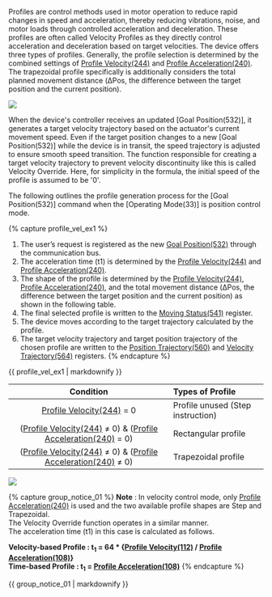 Profiles are control methods used in motor operation to reduce rapid changes in speed and acceleration, thereby reducing vibrations, noise, and motor loads through controlled acceleration and deceleration. 
These profiles are often called Velocity Profiles as they directly control acceleration and deceleration based on target velocities.
The device offers three types of profiles. Generally, the profile selection is determined by the combined settings of [Profile Velocity(244)] and [Profile Acceleration(240)]. The trapezoidal profile specifically is additionally considers the total planned movement distance (ΔPos, the difference between the target position and the current position). 

![](/assets/images/dxl/y//profile_1.PNG)

When the device's controller receives an updated [Goal Position(532)], it generates a target velocity trajectory based on the actuator's current movement speed. 
Even if the target position changes to a new [Goal Position(532)] while the device is in transit, the speed trajectory is adjusted to ensure smooth speed transition. 
The function responsible for creating a target velocity trajectory to prevent velocity discontinuity like this is called Velocity Override. Here, for simplicity in the formula, the initial speed of the profile is assumed to be '0'.

The following outlines the profile generation process for the [Goal Position(532)] command when the [Operating Mode(33)] is position control mode.

{% capture profile_vel_ex1 %}
1. The user’s request is registered as the new [Goal Position(532)](#goal-position532) through the communication bus.
2. The acceleration time (t1) is determined by the [Profile Velocity(244)](#profile-acceleration240-profile-velocity244) and [Profile Acceleration(240)](#profile-acceleration240-profile-velocity244).
3. The shape of the profile is determined by the [Profile Velocity(244)](#profile-acceleration240-profile-velocity244), [Profile Acceleration(240)](#profile-acceleration240-profile-velocity244), and the total movement distance (ΔPos, the difference between the target position and the current position) as shown in the following table.
4. The final selected profile is written to the [Moving Status(541)](#moving-status541) register.
5. The device moves according to the target trajectory calculated by the profile.
6. The target velocity trajectory and target position trajectory of the chosen profile are written to the [Position Trajectory(560)](#position-trajectory560) and [Velocity Trajectory(564)](#velocity-trajectory564) registers.
{% endcapture %}

<div class="notice--success">{{ profile_vel_ex1 | markdownify }}</div>

| Condition                                                          | Types of Profile                  |
|:------------------------------------------------------------------:|:----------------------------------|
| [Profile Velocity(244)] = 0                                        | Profile unused (Step instruction) |
| ([Profile Velocity(244)] ≠ 0) & ([Profile Acceleration(240)] = 0)  | Rectangular profile               |
| ([Profile Velocity(244)] ≠ 0) & ([Profile Acceleration(240)] ≠ 0)  | Trapezoidal profile               |

![](/assets/images/dxl/y//profile_2.PNG)

{% capture group_notice_01 %}
**Note** : In velocity control mode, only [Profile Acceleration(240)] is used and the two available profile shapes are Step and Trapezoidal.  
The Velocity Override function operates in a similar manner.  
The acceleration time (t1) in this case is calculated as follows.  

**Velocity-based Profile : t<sub>1</sub> = 64 * {[Profile Velocity(112)](#profile-velocity112) / [Profile Acceleration(108)](#profile-acceleration108)}**  
**Time-based Profile : t<sub>1</sub> = [Profile Acceleration(108)](#profile-acceleration108)**
{% endcapture %}

<div class="notice">
  {{ group_notice_01 | markdownify }}
</div>

[Profile Acceleration Time(248)]: #profile-acceleration-time248-profile-time252 
[Profile Velocity(244)]: #profile-acceleration240-profile-velocity244
[Profile Acceleration(240)]: #profile-acceleration240-profile-velocity244
